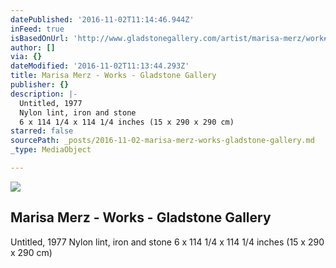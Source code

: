 ```yaml
---
datePublished: '2016-11-02T11:14:46.944Z'
inFeed: true
isBasedOnUrl: 'http://www.gladstonegallery.com/artist/marisa-merz/work#&panel1-6'
author: []
via: {}
dateModified: '2016-11-02T11:13:44.293Z'
title: Marisa Merz - Works - Gladstone Gallery
publisher: {}
description: |-
  Untitled, 1977
  Nylon lint, iron and stone
  6 x 114 1/4 x 114 1/4 inches (15 x 290 x 290 cm)
starred: false
sourcePath: _posts/2016-11-02-marisa-merz-works-gladstone-gallery.md
_type: MediaObject

---
```

<article style=""><img src="https://imgflo.herokuapp.com/graph/2b2431f8e7ba7b0/1879c82a12d3f182f4d8dbccb13bb08c/noop.jpg?input=http%3A%2F%2Fgladstonegallery.com%2Fsites%2Fdefault%2Ffiles%2Fstyles%2Fwork_detail%2Fpublic%2FMAR077_1_w.jpg" /><h1>Marisa Merz - Works - Gladstone Gallery</h1><p>Untitled, 1977
Nylon lint, iron and stone
6 x 114 1/4 x 114 1/4 inches (15 x 290 x 290 cm)</p></article>